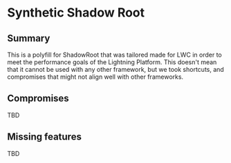 # Synthetic Shadow Root

## Summary

This is a polyfill for ShadowRoot that was tailored made for LWC in order to meet the performance goals of the Lightning Platform. This doesn't mean that it cannot be used with any other framework, but we took shortcuts, and compromises that might not align well with other frameworks.

## Compromises

TBD

## Missing features

TBD

